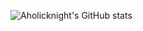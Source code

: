 ![Aholicknight's GitHub stats](https://github-readme-stats.vercel.app/api?username=aholicknight&show_icons=true&theme=transparent)
